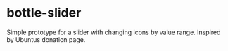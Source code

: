# bottle-slider

Simple prototype for a slider with changing icons by value range.
Inspired by Ubuntus donation page.
